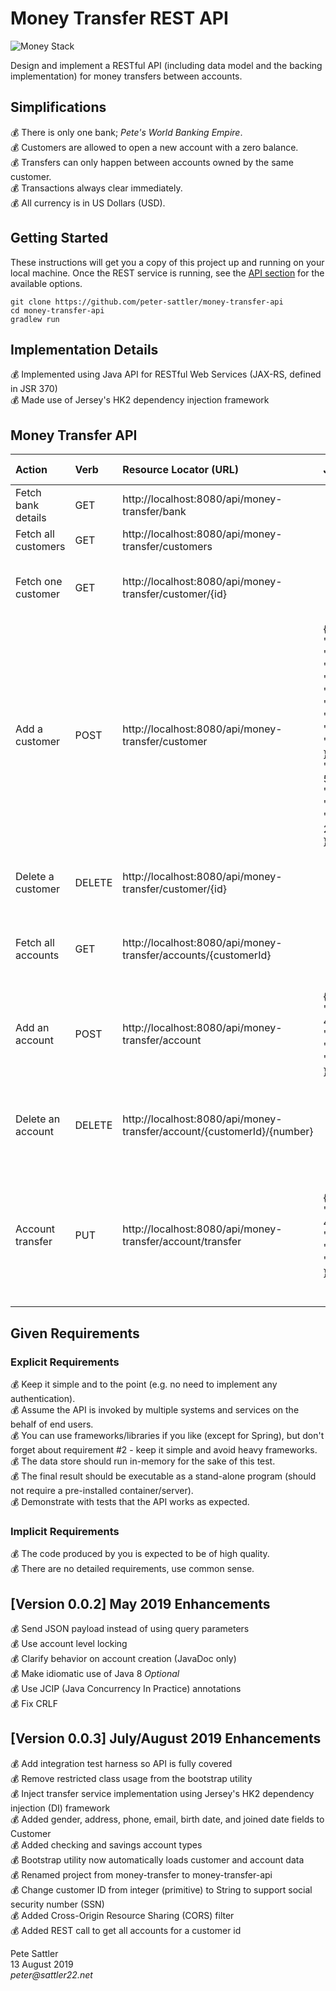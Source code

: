 # Money Transfer REST API
![Money Stack](https://github.com/peter-sattler/money-transfer-api/blob/master/img/money-stack.gif)

Design and implement a RESTful API (including data model and the backing implementation) for money transfers between accounts.

## Simplifications

:moneybag: There is only one bank; _Pete's World Banking Empire_.  
:moneybag: Customers are allowed to open a new account with a zero balance.  
:moneybag: Transfers can only happen between accounts owned by the same customer.  
:moneybag: Transactions always clear immediately.  
:moneybag: All currency is in US Dollars (USD). 

## Getting Started

These instructions will get you a copy of this project up and running on your local machine. Once the REST service is running, see the [API section](#money-transfer-api) for the available options.

```text
git clone https://github.com/peter-sattler/money-transfer-api
cd money-transfer-api
gradlew run
```

## Implementation Details

:moneybag: Implemented using Java API for RESTful Web Services (JAX-RS, defined in JSR 370)  
:moneybag: Made use of Jersey's HK2 dependency injection framework  

## Money Transfer API

Action              | Verb   | Resource Locator (URL)                                    | JSON Payload                    | Status Codes
:-----------------  |:------ | :-------------------------------------------------------- | :------------------------------ | :-------
Fetch bank details  | GET    | http://localhost:8080/api/money-transfer/bank             |                                 | 200 (Success)
Fetch all customers | GET    | http://localhost:8080/api/money-transfer/customers        |                                 | 200 (Success)
Fetch one customer  | GET    | http://localhost:8080/api/money-transfer/customer/{id}    |                                 | 200 (Success)<br>404 (Customer not found)
Add a customer      | POST   | http://localhost:8080/api/money-transfer/customer         | {<br>"id": "123-456",<br>"firstName": "Barb",<br>"lastName": "Wire",<br>"gender": "FEMALE",<br>"address": {<br>"street": "55 Water St",<br>"city": "New York",<br>"state": "NY",<br>"zip": 10004<br>},<br>"phone": "(212) 623-5089",<br>"email": "barb.wire@fences.cow",<br>"birthDate": "1963-10-28"<br>}      | 201 (Success)<br>409 (Customer exists)
Delete a customer   | DELETE | http://localhost:8080/api/money-transfer/customer/{id}    |                                 | 204 (Success)<br>404 (Customer not found)
Fetch all accounts  | GET    | http://localhost:8080/api/money-transfer/accounts/{customerId} |                                 | 200 (Success)<br>404 (Customer not found)
Add an account      | POST   | http://localhost:8080/api/money-transfer/account          | {<br>"customerId": "123-456",<br>"number": 123,<br>"type":"CHECKING",<br>"balance": 100.25<br>} | 201 (Success)<br>404 (Customer not found)<br>409 (Account exists)
Delete an account   | DELETE | http://localhost:8080/api/money-transfer/account/{customerId}/{number} |                    | 204 (Success)<br>404 (Customer or account not found)
Account transfer    | PUT    | http://localhost:8080/api/money-transfer/account/transfer | {<br>"customerId": "123-456",<br>"sourceNumber": 123,<br>"targetNumber": 234,<br>"amount": 50<br>}     | 200 (Success)<br>404 (Customer, source or target account not found)<br>409 (Invalid amount)

## Given Requirements

### Explicit Requirements
 
:moneybag: Keep it simple and to the point (e.g. no need to implement any authentication).  
:moneybag: Assume the API is invoked by multiple systems and services on the behalf of end users.  
:moneybag: You can use frameworks/libraries if you like (except for Spring), but don't forget about requirement #2 - keep it simple and avoid heavy frameworks.  
:moneybag: The data store should run in-memory for the sake of this test.  
:moneybag: The final result should be executable as a stand-alone program (should not require a pre-installed container/server).  
:moneybag: Demonstrate with tests that the API works as expected.

### Implicit Requirements

:moneybag: The code produced by you is expected to be of high quality.  
:moneybag: There are no detailed requirements, use common sense.  

## [Version 0.0.2] May 2019 Enhancements
:moneybag: Send JSON payload instead of using query parameters  
:moneybag: Use account level locking  
:moneybag: Clarify behavior on account creation (JavaDoc only)  
:moneybag: Make idiomatic use of Java 8 _Optional_  
:moneybag: Use JCIP (Java Concurrency In Practice) annotations  
:moneybag: Fix CRLF  

## [Version 0.0.3] July/August 2019 Enhancements
:moneybag: Add integration test harness so API is fully covered  
:moneybag: Remove restricted class usage from the bootstrap utility  
:moneybag: Inject transfer service implementation using Jersey's HK2 dependency injection (DI) framework  
:moneybag: Added gender, address, phone, email, birth date, and joined date fields to Customer  
:moneybag: Added checking and savings account types  
:moneybag: Bootstrap utility now automatically loads customer and account data  
:moneybag: Renamed project from money-transfer to money-transfer-api  
:moneybag: Change customer ID from integer (primitive) to String to support social security number (SSN)   
:moneybag: Added Cross-Origin Resource Sharing (CORS) filter  
:moneybag: Added REST call to get all accounts for a customer id  

Pete Sattler  
13 August 2019  
_peter@sattler22.net_  
